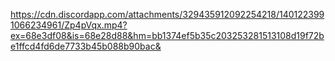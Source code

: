 <!--practice-->
<!--Posts the practice practice practice video-->
https://cdn.discordapp.com/attachments/329435912092254218/1401223991066234961/Zp4pVqx.mp4?ex=68e3df08&is=68e28d88&hm=bb1374ef5b35c203253281513108d19f72be1ffcd4fd6de7733b45b088b90bac&